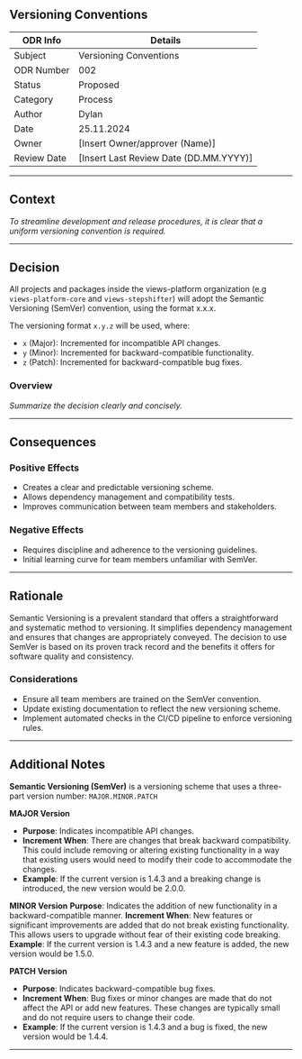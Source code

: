 ## Versioning Conventions

| ODR Info           | Details                            |
|--------------------|------------------------------------|
| Subject            | Versioning Conventions             |
| ODR Number         | 002                                |
| Status             | 	Proposed |
| Category           | 	Process |
| Author             | Dylan            |
| Date               | 25.11.2024        |
| Owner              | [Insert Owner/approver (Name)]    |
| Review Date        | [Insert Last Review Date (DD.MM.YYYY)] |


---

## Context
*To streamline development and release procedures, it is clear that a uniform versioning convention is required.*

---

## Decision
All projects and packages inside the views-platform organization (e.g `views-platform-core` and `views-stepshifter`) will adopt the Semantic Versioning (SemVer) convention, using the format x.x.x.

The versioning format `x.y.z` will be used, where:

* `x` (Major): Incremented for incompatible API changes.
* `y` (Minor): Incremented for backward-compatible functionality.
* `z` (Patch): Incremented for backward-compatible bug fixes.

### Overview
*Summarize the decision clearly and concisely.*

---

## Consequences
### Positive Effects
- Creates a clear and predictable versioning scheme.
- Allows dependency management and compatibility tests.
- Improves communication between team members and stakeholders.

### Negative Effects
- Requires discipline and adherence to the versioning guidelines.
- Initial learning curve for team members unfamiliar with SemVer.

---

## Rationale
Semantic Versioning is a prevalent standard that offers a straightforward and systematic method to versioning. It simplifies dependency management and ensures that changes are appropriately conveyed. The decision to use SemVer is based on its proven track record and the benefits it offers for software quality and consistency.

### Considerations
- Ensure all team members are trained on the SemVer convention.
- Update existing documentation to reflect the new versioning scheme.
- Implement automated checks in the CI/CD pipeline to enforce versioning rules.

---

## Additional Notes
**Semantic Versioning (SemVer)** is a versioning scheme that uses a three-part version number: `MAJOR.MINOR.PATCH`

**MAJOR Version**
- **Purpose**: Indicates incompatible API changes.
- **Increment When**: There are changes that break backward compatibility. This could include removing or altering existing functionality in a way that existing users would need to modify their code to accommodate the changes.
- **Example**: If the current version is 1.4.3 and a breaking change is introduced, the new version would be 2.0.0.

**MINOR Version**
**Purpose**: Indicates the addition of new functionality in a backward-compatible manner.
**Increment When**: New features or significant improvements are added that do not break existing functionality. This allows users to upgrade without fear of their existing code breaking.
**Example**: If the current version is 1.4.3 and a new feature is added, the new version would be 1.5.0.

**PATCH Version**
- **Purpose**: Indicates backward-compatible bug fixes.
- **Increment When**: Bug fixes or minor changes are made that do not affect the API or add new features. These changes are typically small and do not require users to change their code.
- **Example**: If the current version is 1.4.3 and a bug is fixed, the new version would be 1.4.4.

---

